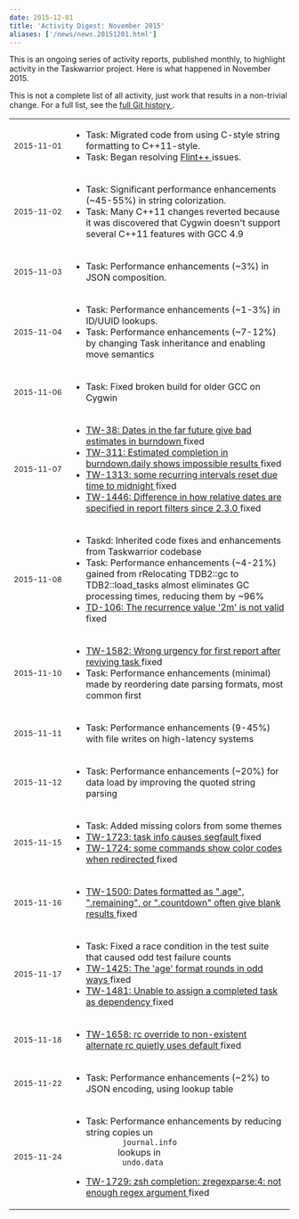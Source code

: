```yaml
---
date: 2015-12-01
title: 'Activity Digest: November 2015'
aliases: ['/news/news.20151201.html']
---
```

<div class="col-md-8 main">
 <div class="row">
  <p>
   This is an ongoing series of activity reports, published monthly,
            to highlight activity in the Taskwarrior project. Here is what
            happened in November 2015.
  </p>
  <p>
   This is not a complete list of all activity, just work that results
            in a non-trivial change. For a full list, see the
   <a href="https://git.tasktools.org/projects/TM/repos/task/commits?until=refs%2Fheads%2F2.4.5">
    full Git history
   </a>
   .
  </p>
  <table class="table table-striped table-compact">
   <tr>
    <td style="white-space: nowrap;">
     <small>
      2015-11-01
     </small>
    </td>
    <td>
     <ul>
      <li>
       Task: Migrated code from using C-style string formatting to C++11-style.
      </li>
      <li>
       Task: Began resolving
       <a href="https://github.com/L2Program/FlintPlusPlus">
        Flint++
       </a>
       issues.
      </li>
     </ul>
    </td>
   </tr>
   <tr>
    <td>
     <small>
      2015-11-02
     </small>
    </td>
    <td>
     <ul>
      <li>
       Task: Significant performance enhancements (~45-55%) in string colorization.
      </li>
      <li>
       Task: Many C++11 changes reverted because it was discovered that Cygwin doesn't support several C++11 features with GCC 4.9
      </li>
     </ul>
    </td>
   </tr>
   <tr>
    <td>
     <small>
      2015-11-03
     </small>
    </td>
    <td>
     <ul>
      <li>
       Task: Performance enhancements (~3%) in JSON composition.
      </li>
     </ul>
    </td>
   </tr>
   <tr>
    <td>
     <small>
      2015-11-04
     </small>
    </td>
    <td>
     <ul>
      <li>
       Task: Performance enhancements (~1-3%) in ID/UUID lookups.
      </li>
      <li>
       Task: Performance enhancements (~7-12%) by changing Task inheritance and enabling move semantics
      </li>
     </ul>
    </td>
   </tr>
   <tr>
    <td>
     <small>
      2015-11-06
     </small>
    </td>
    <td>
     <ul>
      <li>
       Task: Fixed broken build for older GCC on Cygwin
      </li>
     </ul>
    </td>
   </tr>
   <tr>
    <td>
     <small>
      2015-11-07
     </small>
    </td>
    <td>
     <ul>
      <li>
       <a href="https://bug.tasktools.org/browse/TW-38">
        TW-38: Dates in the far future give bad estimates in burndown
       </a>
       fixed
      </li>
      <li>
       <a href="https://bug.tasktools.org/browse/TW-311">
        TW-311: Estimated completion in burndown.daily shows impossible results
       </a>
       fixed
      </li>
      <li>
       <a href="https://bug.tasktools.org/browse/TW-1313">
        TW-1313: some recurring intervals reset due time to midnight
       </a>
       fixed
      </li>
      <li>
       <a href="https://bug.tasktools.org/browse/TW-1446">
        TW-1446: Difference in how relative dates are specified in report filters since 2.3.0
       </a>
       fixed
      </li>
     </ul>
    </td>
   </tr>
   <tr>
    <td>
     <small>
      2015-11-08
     </small>
    </td>
    <td>
     <ul>
      <li>
       Taskd: Inherited code fixes and enhancements from Taskwarrior codebase
      </li>
      <li>
       Task: Performance enhancements (~4-21%) gained from rRelocating TDB2::gc to TDB2::load_tasks almost eliminates GC processing times, reducing them by ~96%
      </li>
      <li>
       <a href="https://bug.tasktools.org/browse/TD-106">
        TD-106: The recurrence value '2m' is not valid
       </a>
       fixed
      </li>
     </ul>
    </td>
   </tr>
   <tr>
    <td>
     <small>
      2015-11-10
     </small>
    </td>
    <td>
     <ul>
      <li>
       <a href="https://bug.tasktools.org/browse/TW-1582">
        TW-1582: Wrong urgency for first report after reviving task
       </a>
       fixed
      </li>
      <li>
       Task: Performance enhancements (minimal) made by reordering date parsing formats, most common first
      </li>
     </ul>
    </td>
   </tr>
   <tr>
    <td>
     <small>
      2015-11-11
     </small>
    </td>
    <td>
     <ul>
      <li>
       Task: Performance enhancements (9-45%) with file writes on high-latency systems
      </li>
     </ul>
    </td>
   </tr>
   <tr>
    <td>
     <small>
      2015-11-12
     </small>
    </td>
    <td>
     <ul>
      <li>
       Task: Performance enhancements (~20%) for data load by improving the quoted string parsing
      </li>
     </ul>
    </td>
   </tr>
   <tr>
    <td>
     <small>
      2015-11-15
     </small>
    </td>
    <td>
     <ul>
      <li>
       Task: Added missing colors from some themes
      </li>
      <li>
       <a href="https://bug.tasktools.org/browse/TW-1723">
        TW-1723: task info causes segfault
       </a>
       fixed
      </li>
      <li>
       <a href="https://bug.tasktools.org/browse/TW-1724">
        TW-1724: some commands show color codes when redirected
       </a>
       fixed
      </li>
     </ul>
    </td>
   </tr>
   <tr>
    <td>
     <small>
      2015-11-16
     </small>
    </td>
    <td>
     <ul>
      <li>
       <a href="https://bug.tasktools.org/browse/TW-1500">
        TW-1500: Dates formatted as ".age", ".remaining", or ".countdown" often give blank results
       </a>
       fixed
      </li>
     </ul>
    </td>
   </tr>
   <tr>
    <td>
     <small>
      2015-11-17
     </small>
    </td>
    <td>
     <ul>
      <li>
       Task: Fixed a race condition in the test suite that caused odd test failure counts
      </li>
      <li>
       <a href="https://bug.tasktools.org/browse/TW-1425">
        TW-1425: The 'age' format rounds in odd ways
       </a>
       fixed
      </li>
      <li>
       <a href="https://bug.tasktools.org/browse/TW-1481">
        TW-1481: Unable to assign a completed task as dependency
       </a>
       fixed
      </li>
     </ul>
    </td>
   </tr>
   <tr>
    <td>
     <small>
      2015-11-18
     </small>
    </td>
    <td>
     <ul>
      <li>
       <a href="https://bug.tasktools.org/browse/TW-1658">
        TW-1658: rc override to non-existent alternate rc quietly uses default
       </a>
       fixed
      </li>
     </ul>
    </td>
   </tr>
   <tr>
    <td>
     <small>
      2015-11-22
     </small>
    </td>
    <td>
     <ul>
      <li>
       Task: Performance enhancements (~2%) to JSON encoding, using lookup table
      </li>
     </ul>
    </td>
   </tr>
   <tr>
    <td>
     <small>
      2015-11-24
     </small>
    </td>
    <td>
     <ul>
      <li>
       Task: Performance enhancements by reducing string copies un
       <code>
        journal.info
       </code>
       lookups in
       <code>
        undo.data
       </code>
      </li>
      <li>
       <a href="https://bug.tasktools.org/browse/TW-1729">
        TW-1729: zsh completion: zregexparse:4: not enough regex argument
       </a>
       fixed
      </li>
     </ul>
    </td>
   </tr>
  </table>
  <br/>
  <br/>
 </div>
</div>

